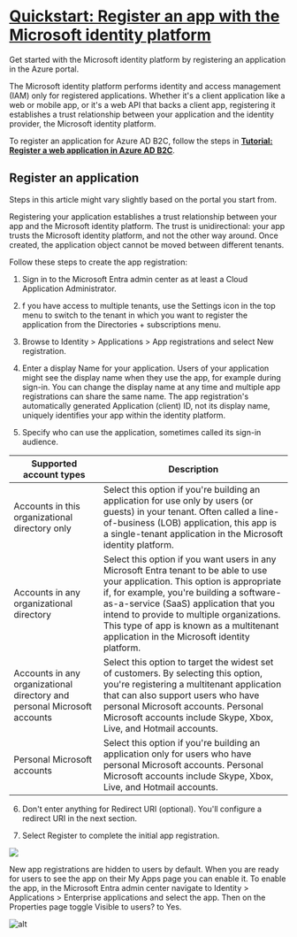 # **[Quickstart: Register an app with the Microsoft identity platform](https://learn.microsoft.com/en-us/entra/identity-platform/quickstart-register-app)**

Get started with the Microsoft identity platform by registering an application in the Azure portal.

The Microsoft identity platform performs identity and access management (IAM) only for registered applications. Whether it's a client application like a web or mobile app, or it's a web API that backs a client app, registering it establishes a trust relationship between your application and the identity provider, the Microsoft identity platform.

To register an application for Azure AD B2C, follow the steps in **[Tutorial: Register a web application in Azure AD B2C](https://learn.microsoft.com/en-us/azure/active-directory-b2c/tutorial-register-applications)**.

## Register an application

Steps in this article might vary slightly based on the portal you start from.

Registering your application establishes a trust relationship between your app and the Microsoft identity platform. The trust is unidirectional: your app trusts the Microsoft identity platform, and not the other way around. Once created, the application object cannot be moved between different tenants.

Follow these steps to create the app registration:

1. Sign in to the Microsoft Entra admin center as at least a Cloud Application Administrator.
2. f you have access to multiple tenants, use the Settings icon  in the top menu to switch to the tenant in which you want to register the application from the Directories + subscriptions menu.
3. Browse to Identity > Applications > App registrations and select New registration.

4. Enter a display Name for your application. Users of your application might see the display name when they use the app, for example during sign-in. You can change the display name at any time and multiple app registrations can share the same name. The app registration's automatically generated Application (client) ID, not its display name, uniquely identifies your app within the identity platform.
5. Specify who can use the application, sometimes called its sign-in audience.

| Supported account types                                                  | Description                                                                                                                                                                                                                                                                                                                                                     |
|--------------------------------------------------------------------------|-----------------------------------------------------------------------------------------------------------------------------------------------------------------------------------------------------------------------------------------------------------------------------------------------------------------------------------------------------------------|
| Accounts in this organizational directory only                           | Select this option if you're building an application for use only by users (or guests) in your tenant.  Often called a line-of-business (LOB) application, this app is a single-tenant application in the Microsoft identity platform.                                                                                                                          |
| Accounts in any organizational directory                                 | Select this option if you want users in any Microsoft Entra tenant to be able to use your application. This option is appropriate if, for example, you're building a software-as-a-service (SaaS) application that you intend to provide to multiple organizations.  This type of app is known as a multitenant application in the Microsoft identity platform. |
| Accounts in any organizational directory and personal Microsoft accounts | Select this option to target the widest set of customers.  By selecting this option, you're registering a multitenant application that can also support users who have personal Microsoft accounts. Personal Microsoft accounts include Skype, Xbox, Live, and Hotmail accounts.                                                                                |
| Personal Microsoft accounts                                              | Select this option if you're building an application only for users who have personal Microsoft accounts. Personal Microsoft accounts include Skype, Xbox, Live, and Hotmail accounts.                                                                                                                                                                          |

6. Don't enter anything for Redirect URI (optional). You'll configure a redirect URI in the next section.

7. Select Register to complete the initial app registration.

![](https://learn.microsoft.com/en-us/entra/identity-platform/media/quickstart-register-app/portal-02-app-reg-01.png#lightbox)

New app registrations are hidden to users by default. When you are ready for users to see the app on their My Apps page you can enable it. To enable the app, in the Microsoft Entra admin center navigate to Identity > Applications > Enterprise applications and select the app. Then on the Properties page toggle Visible to users? to Yes.

![alt](https://learn.microsoft.com/en-us/entra/identity-platform/media/quickstart-register-app/portal-03-app-reg-02.png#lightbox)
